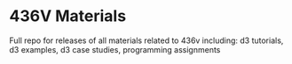 # 436V Materials
Full repo for releases of all materials related to 436v including: d3 tutorials, d3 examples, d3 case studies, programming assignments
